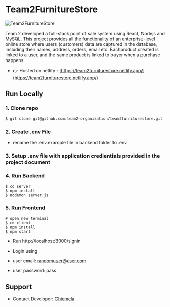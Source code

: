 # Team2FurnitureStore

![Team2FurnitureStore](/client/src/imaged/homescreen.png)


Team 2 developed a full-stack point of sale system using React, Nodejs and MySQL. This project provides all the functionality of an enterprise-level online store where users (customers) data are captured in the database, including their names, address, orders, email etc. Eachproduct created is linked to a user, and the same product is linked to buyer when a purchase happens. 


- 👉 Hosted on netlify : [https://team2furniturestore.netlify.app/](https://team2furniturestore.netlify.app/)


## Run Locally

### 1. Clone repo

```
$ git clone git@github.com:team2-organization/team2furniturestore.git

```

### 2. Create .env File

- rename the .env.example file in backend folder to .env

### 3. Setup .env file with application credientials provided in the project document

### 4. Run Backend

```
$ cd server
$ npm install
$ nodemon server.js
```

### 5. Run Frontend

```
# open new terminal
$ cd client
$ npm install
$ npm start
```

- Run http://localhost:3000/signin
- Login using

- user email: randomuser@user.com
- user password: pass



## Support

- Contact Developer: [Chiemela](mailto:chiemelaumeh1@gmail.com)


